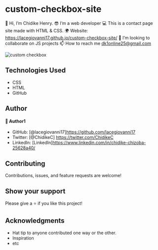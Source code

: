 # custom-checkbox-site
👋 Hi, I’m Chidike Henry.
😎 I’m a web developer 
💻 This is a contact page site made with HTML & CSS. 
🌍 Website:  https://lacegiovanni17.github.io/custom-checkbox-site/
💞️ I’m looking to collaborate on JS projects 
📫 How to reach me dk1online25@gmail.com

![custom checkbox](https://user-images.githubusercontent.com/30509335/189454165-dea84cb9-f5d1-4741-8d5a-8afc0256d10c.PNG)



## Technologies Used
* CSS
* HTML
* GitHub

## Author

#### 👤 Author1
- GitHub: [@lacegiovanni17]https://github.com/lacegiovanni17
- Twitter: [@ChidikeC] https://twitter.com/ChidikeC
- LinkedIn: [LinkedIn]https://www.linkedin.com/in/chidike-chizoba-25628a40/

## Contributing 
Contributions, issues, and feature requests are welcome!

## Show your support
Please give a ⭐️ if you like this project! 

## Acknowledgments
- Hat tip to anyone contributed one way or the other.
- Inspiration
- etc
